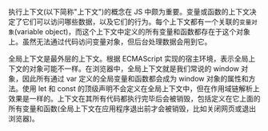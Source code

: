 
执行上下文(以下简称"上下文")的概念在 JS 中颇为重要。变量或函数的上下文决定了它们可以访问哪些数据，以及它们的行为。每个上下文都有一个关联的`变量对象`(variable object)，而这个上下文中定义的所有变量和函数都存在于这个对象上。虽然无法通过代码访问变量对象，但后台处理数据会用到它。

全局上下文是最外层的上下文。根据 ECMAScript 实现的宿主环境，表示全局上下文的对象可能不一样。在浏览器中，全局上下文就是我们常说的 window 对象，因此所有通过 var 定义的全局变量和函数都会成为 window 对象的属性和方法。使用 let 和 const 的顶级声明不会定义在全局上下文中，但在作用域链解析上效果是一样的。上下文在其所有代码都执行完毕后会被销毁，包括定义在它上面的所有变量和函数(全局上下文在应用程序退出前才会被销毁，比如关闭网页或退出浏览器)。

